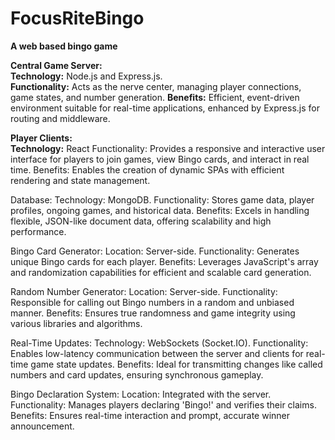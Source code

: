 # FocusRiteBingo
<b>A web based bingo game</b>

<b>Central Game Server:</br>
Technology:</b> Node.js and Express.js.</br>
<b>Functionality:</b> Acts as the nerve center, managing player connections, game states, and number generation.
<b>Benefits:</b> Efficient, event-driven environment suitable for real-time applications, enhanced by Express.js for routing and middleware.

<b>Player Clients:</br>
Technology:</b> React
Functionality: Provides a responsive and interactive user interface for players to join games, view Bingo cards, and interact in real time.
Benefits: Enables the creation of dynamic SPAs with efficient rendering and state management.

Database:
Technology: MongoDB.
Functionality: Stores game data, player profiles, ongoing games, and historical data.
Benefits: Excels in handling flexible, JSON-like document data, offering scalability and high performance.

Bingo Card Generator:
Location: Server-side.
Functionality: Generates unique Bingo cards for each player.
Benefits: Leverages JavaScript's array and randomization capabilities for efficient and scalable card generation.

Random Number Generator:
Location: Server-side.
Functionality: Responsible for calling out Bingo numbers in a random and unbiased manner.
Benefits: Ensures true randomness and game integrity using various libraries and algorithms.

Real-Time Updates:
Technology: WebSockets (Socket.IO).
Functionality: Enables low-latency communication between the server and clients for real-time game state updates.
Benefits: Ideal for transmitting changes like called numbers and card updates, ensuring synchronous gameplay.

Bingo Declaration System:
Location: Integrated with the server.
Functionality: Manages players declaring 'Bingo!' and verifies their claims.
Benefits: Ensures real-time interaction and prompt, accurate winner announcement.
